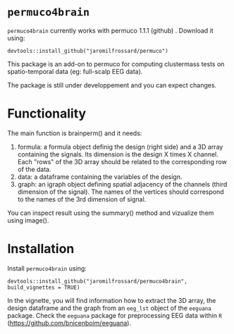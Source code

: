 # `permuco4brain`


`permuco4brain` currently works with permuco 1.1.1 (github) . Download it using: 

`devtools::install_github("jaromilfrossard/permuco")`

This package is an add-on to permuco for computing clustermass tests on spatio-temporal data (eg: full-scalp EEG data).

The package is still under developpement and you can expect changes.

# Functionality

The main function is brainperm() and it needs:

1. formula: a formula object definig the design (right side) and a 3D array containing the signals. Its dimension is the design X times X channel. Each "rows" of the 3D array should be related to the corresponding row of the data.
2. data: a dataframe containing the variables of the design.
3. graph: an igraph object defining spatial adjacency of the channels (third dimension of the signal). The names of the vertices should correspond to the names of the 3rd dimension of signal.

You can inspect result using the summary() method and vizualize them using image().

# Installation

Install `permuco4brain` using:

`devtools::install_github("jaromilfrossard/permuco4brain", build_vignettes = TRUE)`

In the vignette, you will find information how to extract the 3D array, the design dataframe and the graph from an `eeg_lst` object of the `eeguana` package. Check the `eeguana` package for preprocessing EEG data within `R` (https://github.com/bnicenboim/eeguana).




